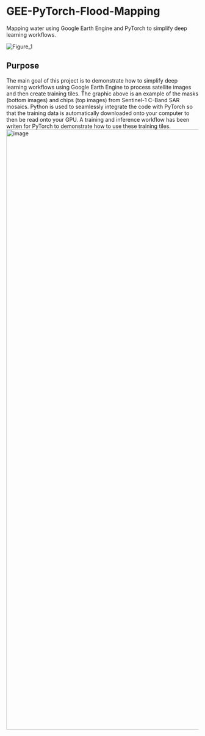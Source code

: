 # GEE-PyTorch-Flood-Mapping
Mapping water using Google Earth Engine and PyTorch to simplify deep learning workflows.

![Figure_1](https://github.com/user-attachments/assets/45093015-5009-4088-808e-425872fd7fa2)

## Purpose
The main goal of this project is to demonstrate how to simplify deep learning workflows using Google Earth Engine to 
process satellite images and then create training tiles. The graphic above is an example of the masks (bottom images) and 
chips (top images) from Sentinel-1 C-Band SAR mosaics. Python is used to seamlessly integrate the code with PyTorch so that the 
training data is automatically downloaded onto your computer to then be read onto your GPU. A training and inference workflow
has been writen for PyTorch to demonstrate how to use these training tiles. 
<img width="1629" height="1570" alt="image" src="https://github.com/user-attachments/assets/89f60a42-fc7a-40c8-9604-4a74bda583e2" />
